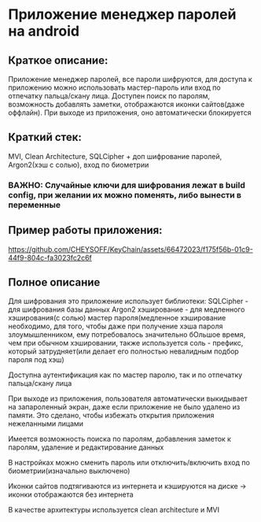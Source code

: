 # Приложение менеджер паролей на android

## Краткое описание:
Приложение менеджер паролей, все пароли шифруются, для доступа к приложению можно использовать мастер-пароль или вход по отпечатку пальца/скану лица. Доступен поиск по паролям, возможность добавлять заметки, отображаются иконки сайтов(даже оффлайн). При выходе из приложения, оно автоматически блокируется
## Краткий стек:

MVI, Clean Architecture, SQLCipher + доп шифрование паролей, Argon2(хэш с солью), вход по биометрии

### ВАЖНО: Случайные ключи для шифрования лежат в build config, при желании их можно поменять, либо вынести в переменные

## Пример работы приложения:

https://github.com/CHEYSOFF/KeyChain/assets/66472023/f175f56b-01c9-44f9-804c-fa3023fc2c6f

## Полное описание

Для шифрования это приложение использует библиотеки:
SQLCipher - для шифрования базы данных
Argon2 хэширование - для медленного хэширования(с солью) мастер пароля(медленное хэширование необходимо, для того, чтобы даже при получение хэша пароля злоумышленником, ему потребовалось значительно бОльшое время, чем при обычном хэшировании, также используется соль - префикс, который затрудняет(или делает его полностью невалидным подбор пароля под хэш)

Доступна аутентификация как по мастер паролю, так и по отпечатку пальца/скану лица

При выходе из приложения, пользователя автоматически выкидывает на запароленный экран, даже если приложение не было удалено из памяти. Это сделано, чтобы избежать открытия приложения нежеланными лицами

Имеется возможность поиска по паролям, добавления заметок к паролям, удаление и редактирование данных

В настройках можно сменить пароль или отключить/включить вход по биометрии(изначально выключено)

Иконки сайтов подтягиваются из интернета и кэшируются на диске -> иконки отображаются без интернета

В качестве архитектуры используется clean architecture и MVI


